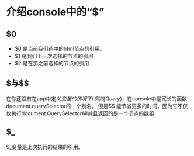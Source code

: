 # 介绍console中的“$”

## $0

* $0 是当前我们选中的html节点的引用。
* $1 是我们上一次选择的节点的引用
* $2 是在那之前选择的节点的引用

## \$与\$\$

在你还没有在app中定义$变量的情况下(例如 jQuery)，$在console中是冗长的函数document.querySelector的一个别名。
但是$$ 能节省更多的时间，因为它不仅仅执行document.QuerySelectorAll并且返回的是一个节点的数组

## $_

$_变量是上次执行的结果的引用。